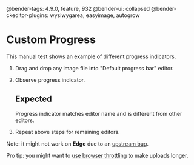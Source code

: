 @bender-tags: 4.9.0, feature, 932
@bender-ui: collapsed
@bender-ckeditor-plugins: wysiwygarea, easyimage, autogrow

# Custom Progress

This manual test shows an example of different progress indicators.

1. Drag and drop any image file into "Default progress bar" editor.
1. Observe progress indicator.
	## Expected

	Progress indicator matches editor name and is different from other editors.
1. Repeat above steps for remaining editors.


Note: it might not work on **Edge** due to an [upstream bug](https://developer.microsoft.com/en-us/microsoft-edge/platform/issues/12224510/).

Pro tip: you might want to [use browser throttling](https://developers.google.com/web/tools/chrome-devtools/network-performance/reference?hl=en#throttling) to make uploads longer.